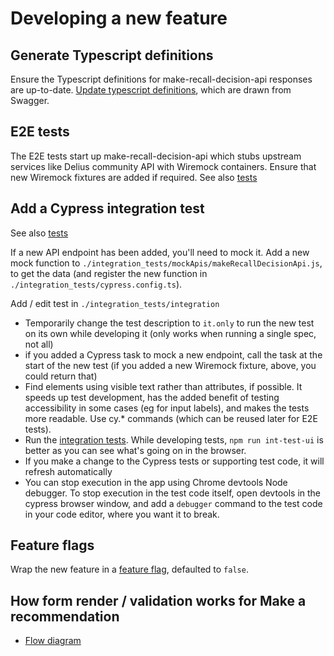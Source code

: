 # Developing a new feature

## Generate Typescript definitions
 Ensure the Typescript definitions for make-recall-decision-api responses are up-to-date.
[Update typescript definitions](./docs/lint-typescript.md), which are drawn from Swagger.

## E2E tests
The E2E tests start up make-recall-decision-api which stubs upstream services like Delius community API with Wiremock containers. Ensure that new Wiremock fixtures are added if required.
See also [tests](./docs/tests.md)

## Add a Cypress integration test
See also [tests](./docs/tests.md)

If a new API endpoint has been added, you'll need to mock it. Add a new mock function to `./integration_tests/mockApis/makeRecallDecisionApi.js`, to get the data (and register the new function in `./integration_tests/cypress.config.ts`).

Add / edit test in `./integration_tests/integration`
- Temporarily change the test description to `it.only` to run the new test on its own while developing it (only works when running a single spec, not all)
- if you added a Cypress task to mock a new endpoint, call the task at the start of the new test (if you added a new Wiremock fixture, above, you could return that)
- Find elements using visible text rather than attributes, if possible. It speeds up test development, has the added benefit of testing accessibility in some cases (eg for input labels), and makes the tests more readable. Use cy.* commands (which can be reused later for E2E tests).
- Run the [integration tests](./tests.md). While developing tests, `npm run int-test-ui` is better as you can see what's going on in the browser.
- If you make a change to the Cypress tests or supporting test code, it will refresh automatically
- You can stop execution in the app using Chrome devtools Node debugger. To stop execution in the test code itself, open devtools in the cypress browser window, and add a `debugger` command to the test code in your code editor, where you want it to break.

## Feature flags
Wrap the new feature in a [feature flag](./feature-flags.md), defaulted to `false`.

## How form render / validation works for Make a recommendation
- [Flow diagram](./images/make-recall-decision-ui-flow.png)
